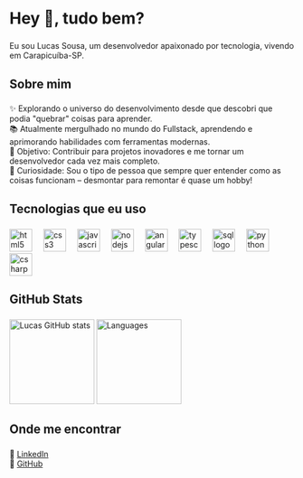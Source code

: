 <h1 align="left">Hey 👋, tudo bem?</h1>


###

<p align="left">Eu sou Lucas Sousa, um desenvolvedor apaixonado por tecnologia, vivendo em Carapicuíba-SP.</p>


###

<h2 align="left">Sobre mim</h2>

###

<p align="left">
✨ Explorando o universo do desenvolvimento desde que descobri que podia "quebrar" coisas para aprender.<br>
📚 Atualmente mergulhado no mundo do Fullstack, aprendendo e aprimorando habilidades com ferramentas modernas.<br>
🎯 Objetivo: Contribuir para projetos inovadores e me tornar um desenvolvedor cada vez mais completo.<br>
🎲 Curiosidade: Sou o tipo de pessoa que sempre quer entender como as coisas funcionam – desmontar para remontar é quase um hobby!
</p>

###

<h2 align="left">Tecnologias que eu uso</h2>

###

<div align="left">
  <img src="https://cdn.jsdelivr.net/gh/devicons/devicon/icons/html5/html5-original.svg" height="40" alt="html5 logo" />
  <img width="12" />
  <img src="https://cdn.jsdelivr.net/gh/devicons/devicon/icons/css3/css3-original.svg" height="40" alt="css3 logo" />
  <img width="12" />
  <img src="https://cdn.jsdelivr.net/gh/devicons/devicon/icons/javascript/javascript-original.svg" height="40" alt="javascript logo" />
  <img width="12" />
  <img src="https://cdn.jsdelivr.net/gh/devicons/devicon/icons/nodejs/nodejs-original.svg" height="40" alt="nodejs logo" />
  <img width="12" />
  <img src="https://cdn.jsdelivr.net/gh/devicons/devicon/icons/angularjs/angularjs-original.svg" height="40" alt="angular logo" />
  <img width="12" />
  <img src="https://cdn.jsdelivr.net/gh/devicons/devicon/icons/typescript/typescript-original.svg" height="40" alt="typescript logo" />
  <img width="12" />
  <img src="https://cdn.jsdelivr.net/gh/devicons/devicon/icons/mysql/mysql-original.svg" height="40" alt="sql logo" />
  <img width="12" />
  <img src="https://cdn.jsdelivr.net/gh/devicons/devicon/icons/python/python-original.svg" height="40" alt="python logo" />
  <img width="12" />
  <img src="https://cdn.jsdelivr.net/gh/devicons/devicon/icons/csharp/csharp-original.svg" height="40" alt="csharp logo" />
</div>

###

<h2 align="left">GitHub Stats</h2>

###

<div align="left">
  <img height="150em" src="https://github-readme-stats.vercel.app/api?username=LucasSousa15&show_icons=true&theme=radical" alt="Lucas GitHub stats" />
  <img height="150em" src="https://github-readme-stats.vercel.app/api/top-langs/?username=LucasSousa15&layout=compact&theme=radical" alt="Languages" />
</div>

###

<h2 align="left">Onde me encontrar</h2>

###

<p align="left">
💼 <a href="https://www.linkedin.com/in/lucas-sousa-377494173/" target="_blank">LinkedIn</a><br>
📂 <a href="https://github.com/LucasSousa15" target="_blank">GitHub</a>
</p>
